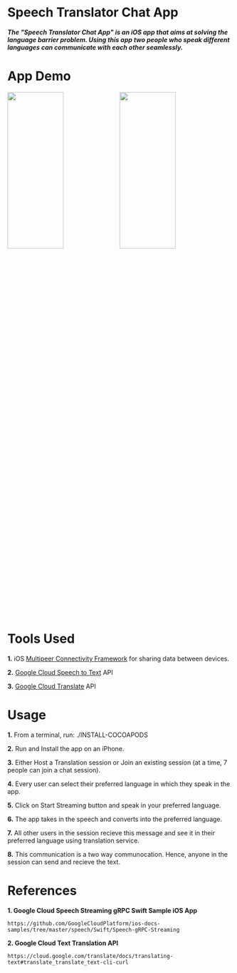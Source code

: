 # Speech Translator Chat App

***The "Speech Translator Chat App" is an iOS app that aims at solving the language barrier problem. Using this app two people who speak different languages can communicate with each other seamlessly.***

# App Demo

<img src="Host.gif" alt="" width="50%" height="30%"><img src="Reciever.gif" alt="" width="50%" height="30%">

# Tools Used

**1.** iOS [Multipeer Connectivity Framework](https://developer.apple.com/documentation/multipeerconnectivity) for sharing data between devices.

**2.** [Google Cloud Speech to Text](https://cloud.google.com/speech-to-text/) API

**3.** [Google Cloud Translate](https://cloud.google.com/translate/docs/reference/rest/) API

# Usage

**1.** From a terminal, run: ./INSTALL-COCOAPODS

**2.** Run and Install the app on an iPhone.

**3.** Either Host a Translation session or Join an existing session (at a time, 7 people can join a chat session).

**4.** Every user can select their preferred language in which they speak in the app.

**5.** Click on Start Streaming button and speak in your preferred language.

**6.** The app takes in the speech and converts into the preferred language.

**7.** All other users in the session recieve this message and see it in their preferred language using translation service.

**8.** This communication is a two way communocation. Hence, anyone in the session can send and recieve the text.


# References

**1. Google Cloud Speech Streaming gRPC Swift Sample iOS App**
```
https://github.com/GoogleCloudPlatform/ios-docs-samples/tree/master/speech/Swift/Speech-gRPC-Streaming
```

**2. Google Cloud Text Translation API**
```
https://cloud.google.com/translate/docs/translating-text#translate_translate_text-cli-curl
```
